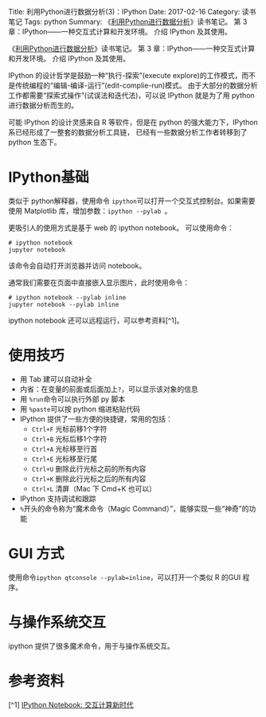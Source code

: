 Title: 利用Python进行数据分析(3)：IPython
Date: 2017-02-16
Category: 读书笔记
Tags: python
Summary:
    《[利用Python进行数据分析](https://book.douban.com/subject/25779298/)》读书笔记。
    第 3 章：IPython——一种交互式计算和开发环境。
    介绍 IPython 及其使用。


《[利用Python进行数据分析](https://book.douban.com/subject/25779298/)》读书笔记。
第 3 章：IPython——一种交互式计算和开发环境。
介绍 IPython 及其使用。

IPython 的设计哲学是鼓励一种“执行-探索”(execute explore)的工作模式，而不是传统编程的“编辑-编译-运行”(edit-complie-run)模式。
由于大部分的数据分析工作都需要“探索式操作”(试误法和迭代法)，可以说 IPython 就是为了用 python 进行数据分析而生的。

可能 IPython 的设计灵感来自 R 等软件，但是在 python 的强大能力下，IPython 系已经形成了一整套的数据分析工具链，
已经有一些数据分析工作者转移到了 python 生态下。

# IPython基础

类似于 python解释器，使用命令 `ipython`可以打开一个交互式控制台。如果需要使用 Matplotlib 库，增加参数：`ipython --pylab `。

更吸引人的使用方式是基于 web 的 ipython notebook。
可以使用命令：

```
# ipython notebook
jupyter notebook
```
该命令会自动打开浏览器并访问 notebook。

通常我们需要在页面中直接嵌入显示图片，此时使用命令：

```
# ipython notebook --pylab inline
jupyter notebook --pylab inline
```

ipython notebook 还可以远程运行，可以参考资料[^1]。

# 使用技巧

- 用 Tab 建可以自动补全
- 内省：在变量的前面或后面加上`?`，可以显示该对象的信息
- 用 `%run`命令可以执行外部 py 脚本
- 用 `%paste`可以按 python 缩进粘贴代码
- IPython 提供了一些方便的快捷键，常用的包括：
  + `Ctrl+F` 光标前移1个字符
  + `Ctrl+B` 光标后移1个字符
  + `Ctrl+A` 光标移至行首
  + `Ctrl+E` 光标移至行尾
  + `Ctrl+U` 删除此行光标之前的所有内容
  + `Ctrl+K` 删除此行光标之后的所有内容
  + `Ctrl+L` 清屏（Mac 下 Cmd+K 也可以）
- IPython 支持调试和跟踪
- `%`开头的命令称为“魔术命令（Magic Command）”，能够实现一些“神奇”的功能

# GUI 方式

使用命令`ipython qtconsole --pylab=inline`，可以打开一个类似 R 的GUI 程序。

# 与操作系统交互

ipython 提供了很多魔术命令，用于与操作系统交互。


# 参考资料

[^1] [IPython Notebook: 交互计算新时代](http://mindonmind.github.io/2013/02/08/ipython-notebook-interactive-computing-new-era/)



